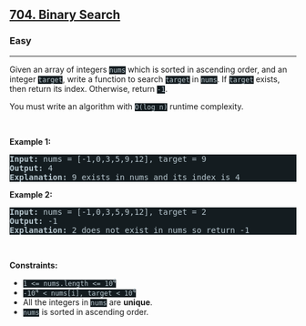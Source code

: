 <h2><a href="https://leetcode.com/problems/binary-search/">704. Binary Search</a></h2><h3>Easy</h3><hr><div><p>Given an array of integers <code style="background-color: rgb(20, 28, 32) !important; color: rgb(183, 198, 205) !important;">nums</code> which is sorted in ascending order, and an integer <code style="background-color: rgb(20, 28, 32) !important; color: rgb(183, 198, 205) !important;">target</code>, write a function to search <code style="background-color: rgb(20, 28, 32) !important; color: rgb(183, 198, 205) !important;">target</code> in <code style="background-color: rgb(20, 28, 32) !important; color: rgb(183, 198, 205) !important;">nums</code>. If <code style="background-color: rgb(20, 28, 32) !important; color: rgb(183, 198, 205) !important;">target</code> exists, then return its index. Otherwise, return <code style="background-color: rgb(20, 28, 32) !important; color: rgb(183, 198, 205) !important;">-1</code>.</p>

<p>You must write an algorithm with <code style="background-color: rgb(20, 28, 32) !important; color: rgb(183, 198, 205) !important;">O(log n)</code> runtime complexity.</p>

<p>&nbsp;</p>
<p><strong class="example">Example 1:</strong></p>

<pre style="background-color: rgb(20, 28, 32) !important; color: rgb(182, 198, 206) !important;"><strong>Input:</strong> nums = [-1,0,3,5,9,12], target = 9
<strong>Output:</strong> 4
<strong>Explanation:</strong> 9 exists in nums and its index is 4
</pre>

<p><strong class="example">Example 2:</strong></p>

<pre style="background-color: rgb(20, 28, 32) !important; color: rgb(182, 198, 206) !important;"><strong>Input:</strong> nums = [-1,0,3,5,9,12], target = 2
<strong>Output:</strong> -1
<strong>Explanation:</strong> 2 does not exist in nums so return -1
</pre>

<p>&nbsp;</p>
<p><strong>Constraints:</strong></p>

<ul>
	<li><code style="background-color: rgb(20, 28, 32) !important; color: rgb(183, 198, 205) !important;">1 &lt;= nums.length &lt;= 10<sup>4</sup></code></li>
	<li><code style="background-color: rgb(20, 28, 32) !important; color: rgb(183, 198, 205) !important;">-10<sup>4</sup> &lt; nums[i], target &lt; 10<sup>4</sup></code></li>
	<li>All the integers in <code style="background-color: rgb(20, 28, 32) !important; color: rgb(183, 198, 205) !important;">nums</code> are <strong>unique</strong>.</li>
	<li><code style="background-color: rgb(20, 28, 32) !important; color: rgb(183, 198, 205) !important;">nums</code> is sorted in ascending order.</li>
</ul>
</div>